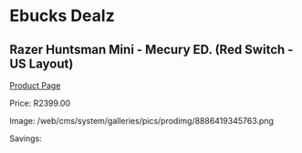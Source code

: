 
# Ebucks Dealz
## Razer Huntsman Mini - Mecury ED. (Red Switch - US Layout)
[Product Page](https://www.ebucks.com/web/shop/productSelected.do?prodId=1232305501&catId=365757697)

Price: R2399.00

Image: /web/cms/system/galleries/pics/prodimg/8886419345763.png

Savings: 


	